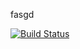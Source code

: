 fasgd

[![Build Status](https://app.travis-ci.com/kayrameral/odev1.svg?branch=main)](https://app.travis-ci.com/kayrameral/odev1)